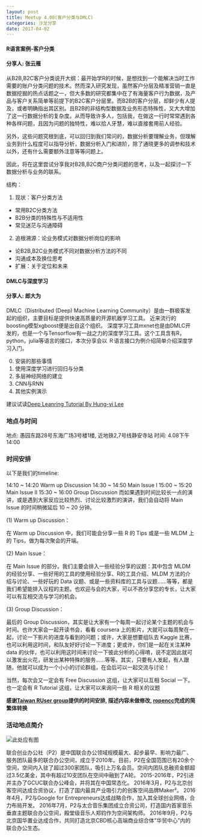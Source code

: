```yaml
---
layout: post
title: Meetup 4.08(客户分类与DMLC)
categories: 沙龙分享
date: 2017-04-02
---
```



#### R语言案例-客户分类
#### 分享人: 张云雁

从B2B,B2C客户分类说开大纲：最开始学R的时候，是想找到一个能解决当时工作需要的账户分类问题的技术。然而深入研究发现，虽然客户分层及精准营销一直是数据挖掘的热点话题之一，但大多数的研究都集中在了有海量客户行为数据，及产品与客户关系简单等前提下的B2C客户分层里。而B2B的客户分层，却鲜少有人提及，或者明确指出其区别。且B2B的非结构型数据及业务形态特殊性，又大大增加了这一行数据分析的复杂度。从而导致许多人，包括我，在做这一行时常常遇到各种各样问题，且因为问题的独特性，难以拾人牙慧，难以直接套用前人经验。

另外，这些问题究根到底，可以回归到我们常问的，数据分析要理解业务，但理解业务到什么程度可以指导分析，数据分析入门和进阶，除了通晓更多的调参和技术以外，还有什么需要额外注意等等问题上。

因此，将在这里尝试分享我对B2B,B2C商户分类问题的思考，以及一起探讨一下数据分析与业务的联系。

结构：

1. 现状：客户分类方法     
  - 常用B2C分类方法     
  - B2B分类的特殊性与不适用性     
  - 常见迷茫与沟通障碍

2. 追根溯源：论业务模式对数据分析岗位的影响     
  - 论B2B,B2C业务模式不同对数据分析方法的不同     
  - 沟通成本及换位思考
  - 扩展：关于定位和未来

#### DMLC与深度学习
#### 分享人: 郎大为

DMLC（Distributed (Deep) Machine Learning Community）是由一群极客发起的组织，主要目标是提供快速高质量的开源机器学习工具。
近来流行的boosting模型xgboost便是出自这个组织。
深度学习工具mxnet也是由DMLC开发的，也是一个与Tensorflow有一战之力的深度学习工具。这个工具含有R，python，julia等语言的接口，本次分享会以
Ｒ语言接口为例介绍简单介绍深度学习入门。

0. 安装的那些事情
1. 使用深度学习进行回归与分类
2. 多层神经网络的建立
3. CNN与RNN
4. 其他实例演示

建议试读[Deep Leanring Tutorial By Hung-yi Lee](https://www.slideshare.net/tw_dsconf/ss-62245351)

### 地点与时间
地点: 愚园东路28号东海广场3号楼1楼, 近地铁2,7号线静安寺站
时间: 4.08下午14:00

### 时间安排
以下是我们的timeline:

14:10 ~ 14:20 Warm up Discussion
14:30 ~ 14:50 Main Issue I
15:00 ~ 15:20 Main Issue II
15:30 ~ 16:00 Group Discussion
而如果遇到时间比较长一点的演讲，或是遇到大家反应比较热烈、讨论比较激烈的演讲，我们会自动将 Main Issue 的时间稍微延后 10 ~ 20 分钟。

(1) Warm up Discussion：

在 Warm up Discussion 中，我们可能会分享一些 R 的 Tips 或是一些 MLDM 上的 Tips，做为每次聚会的开端。

(2) Main Issue：

在 Main Issue 的部分，我们主要会排入一些经验分享的议题：其中包含 MLDM 的经验分享、一些好用的工具的使用经验分享、R的工具介绍、MLDM 方法的介绍与讨论、一些好玩的 Data 议题、或是一些资料库的工具与议题......等等，都是我们希望能排入议程的主题。也欢迎与会的大家，可以不吝分享您的专长，让大家可以有互相交流与学习的机会。

(3) Group Discussion：

最后的 Group Discussion，其实是让大家有一个每周一起讨论某个主题的机会与时间。也许大家会一起开读书会，看看 coursera 上的影片，大就可以每周聚在一起，讨论一下影片的进度与看到的问题；或许，大家是想要组队去 Kaggle 比赛，也可以利用这时间，和队友好好讨论一下进度；更或许，你们是一起在关注某种 data 的伙伴，也可以利用这时间来讨论一下彼此分析的心得唷，说不定因此就可以激发出火花，研发出某种特殊的服务......等等。其实，只要有人发起，有人跟随，他就可以成为一个小小的讨论群组，在会后可以一起交流与讨论！

当然，每次会又一定会有 Free Discussion 这组，让大家可以互相 Social 一下。也一定会有 R Tutorial 这组，让大家可以来询问一些 R 相关的议题

**感谢[Taiwan RUser group](https://www.meetup.com/Taiwan-R/)提供的时间安排, 描述内容未做修改, [ropencc](https://github.com/qinwf/ropencc)完成的简繁体转换**

### 活动地点简介

![此处应有图](http://p1.bpimg.com/4851/364f74412c0ae62b.jpg)

联合创业办公社（P2）是中国联合办公领域规模最大、起步最早、影响力最广、服务团队最多的联合办公空间，成立于2010年。目前，P2在全国范围已有20余个空间，空间内入驻了超过300家团队，吸引上万名会员。空间内团队总融资金额超过3.5亿美金，其中有超过10支团队在空间中融到了A轮。
2015-2016年，P2引进并主办了GCUC联合办公峰会，并将其在中国常态化。
2016年3月，P2与北京创客空间达成合资协议，打造了国内最具产业吸引力的创客空间品牌Maker²。
2016年4月，P2与Google for Entrepreneurs达成战略合作，加入其全球创业网络，合力布局开发。
2016年7月，P2与太合音乐集团成立合资公司，打造国内首家音乐垂直主题联合办公空间，殿堂级音乐人郑钧作为空间架构师。
2016年9月，P2与北京国华置业达成合作，共同打造北京CBD核心高端商业综合体"华贸中心”内的联合办公生态。
